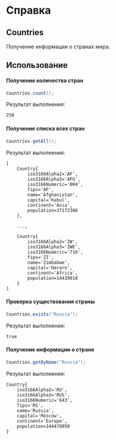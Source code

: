 # Справка
## Countries
Получение информации о странах мира.

## Использование
#### Получение количества стран

```java
Countries.count();
```

Результат выполнения:
```
250
```

#### Получение списка всех стран

```java
Countries.getAll();
```

Результат выполнения:
```
[
	Country{
		iso3166Alpha2='AF',
		iso3166Alpha3='AFG',
		iso3166Numeric='004',
		fips='AF',
		name='Afghanistan',
		capital='Kabul',
		continent='Asia',
		population=37172386
	},

	...,

	Country{
		iso3166Alpha2='ZW',
		iso3166Alpha3='ZWE',
		iso3166Numeric='716',
		fips='ZI',
		name='Zimbabwe',
		capital='Harare',
		continent='Africa',
		population=14439018
	}
]
```

#### Проверка существования страны

```java
Countries.exists("Russia");
```

Результат выполнения:
```
true
```

#### Получение информации о стране

```java
Countries.getByName("Russia");
```

Результат выполнения:
```
Country{
	iso3166Alpha2='RU',
	iso3166Alpha3='RUS',
	iso3166Numeric='643',
	fips='RS',
	name='Russia',
	capital='Moscow',
	continent='Europe',
	population=144478050
}
```
